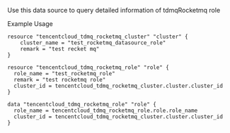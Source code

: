 Use this data source to query detailed information of tdmqRocketmq role

Example Usage

```hcl
resource "tencentcloud_tdmq_rocketmq_cluster" "cluster" {
	cluster_name = "test_rocketmq_datasource_role"
	remark = "test recket mq"
}

resource "tencentcloud_tdmq_rocketmq_role" "role" {
  role_name = "test_rocketmq_role"
  remark = "test rocketmq role"
  cluster_id = tencentcloud_tdmq_rocketmq_cluster.cluster.cluster_id
}

data "tencentcloud_tdmq_rocketmq_role" "role" {
  role_name = tencentcloud_tdmq_rocketmq_role.role.role_name
  cluster_id = tencentcloud_tdmq_rocketmq_cluster.cluster.cluster_id
}
```
